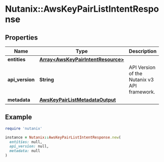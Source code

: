 # Nutanix::AwsKeyPairListIntentResponse

## Properties

| Name | Type | Description | Notes |
| ---- | ---- | ----------- | ----- |
| **entities** | [**Array&lt;AwsKeyPairIntentResource&gt;**](AwsKeyPairIntentResource.md) |  | [optional] |
| **api_version** | **String** | API Version of the Nutanix v3 API framework. | [default to &#39;3.1.0&#39;] |
| **metadata** | [**AwsKeyPairListMetadataOutput**](AwsKeyPairListMetadataOutput.md) |  |  |

## Example

```ruby
require 'nutanix'

instance = Nutanix::AwsKeyPairListIntentResponse.new(
  entities: null,
  api_version: null,
  metadata: null
)
```

